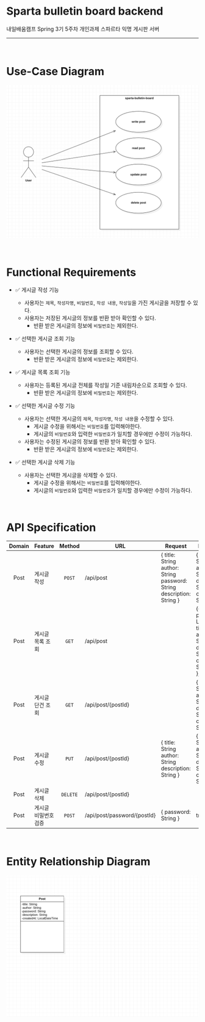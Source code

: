 # Sparta bulletin board backend
내일배움캠프 Spring 3기 5주차 개인과제 스파르타 익명 게시판 서버

---

<br>

# Use-Case Diagram
![sparta_bulletin_borad_usecase.png](image%2FREADME%2Fsparta_bulletin_borad_usecase.png)

<br>

# Functional Requirements
- ✅  게시글 작성 기능
    - 사용자는 `제목`, `작성자명`, `비밀번호`, `작성 내용`, `작성일`을 가진 게시글을 저장할 수 있다.
    - 사용자는 저장된 게시글의 정보를 반환 받아 확인할 수 있다.
        - 반환 받은 게시글의 정보에 `비밀번호`는 제외한다.


- ✅  선택한 게시글 조회 기능
    - 사용자는 선택한 게시글의 정보를 조회할 수 있다.
        - 반환 받은 게시글의 정보에 `비밀번호`는 제외한다.


- ✅  게시글 목록 조회 기능
    - 사용자는 등록된 게시글 전체를 작성일 기준 내림차순으로 조회할 수 있다.
        - 반환 받은 게시글의 정보에 `비밀번호`는 제외한다.

    
- ✅  선택한 게시글 수정 기능
    - 사용자는 선택한 게시글의 `제목`, `작성자명`, `작성 내용`을 수정할 수 있다.
        - 게시글 수정을 위해서는 `비밀번호`를 입력해야한다.
        - 게시글의 `비밀번호`와 입력한 `비밀번호`가 일치할 경우에만 수정이 가능하다.
    - 사용자는 수정된 게시글의 정보를 반환 받아 확인할 수 있다.
        - 반환 받은 게시글의 정보에 `비밀번호`는 제외한다.


- ✅  선택한 게시글 삭제 기능
    - 사용자는 선택한 게시글을 삭제할 수 있다.
        - 게시글 수정을 위해서는 `비밀번호`를 입력해야한다.
        - 게시글의 `비밀번호`와 입력한 `비밀번호`가 일치할 경우에만 수정이 가능하다.


<br>

# API Specification
| Domain | Feature     |  Method  | URL                         | Request                                                                           | Response                                                                                                            | Exception | Description |
|:------:|:------------|:--------:|-----------------------------|-----------------------------------------------------------------------------------|---------------------------------------------------------------------------------------------------------------------|-----------|-------------|
|  Post  | 게시글 작성      |  `POST`  | /api/post                   | { title: String<br/>author: String<br/>password: String<br/>description: String } | { title: String<br/>author: String<br/>description: String<br/>createdAt: String }                                  |           |             |
|  Post  | 게시글 목록 조회   |  `GET`   | /api/post                   |                                                                                   | {{<br/> postId: Long<br/>title: String<br/>author: String<br/>description: String<br/>createdAt: String<br/>}, ...} |           |             |
|  Post  | 게시글 단건 조회   |  `GET`   | /api/post/{postId}          |                                                                                   | { title: String<br/>author: String<br/>description: String<br/>createdAt: String }                                  |           |             |
|  Post  | 게시글 수정      |  `PUT`   | /api/post/{postId}          | { title: String<br/>author: String<br/>description: String }                      | { title: String<br/>author: String<br/>description: String<br/>createdAt: String }                                  |           |             |
|  Post  | 게시글 삭제      | `DELETE` | /api/post/{postId}          |                                                                                   |                                                                                                                     |           |             |
|  Post  | 게시글 비밀번호 검증 |  `POST`  | /api/post/password/{postId} | { password: String }                                                              | true / false                                                                                                        |           |             |

<br>

# Entity Relationship Diagram
![sparta_bulletin_borad_erd.png](image%2FREADME%2Fsparta_bulletin_borad_erd.png)